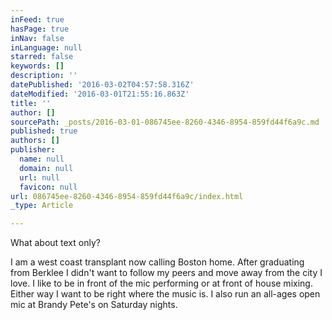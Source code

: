```yaml
---
inFeed: true
hasPage: true
inNav: false
inLanguage: null
starred: false
keywords: []
description: ''
datePublished: '2016-03-02T04:57:58.316Z'
dateModified: '2016-03-01T21:55:16.863Z'
title: ''
author: []
sourcePath: _posts/2016-03-01-086745ee-8260-4346-8954-859fd44f6a9c.md
published: true
authors: []
publisher:
  name: null
  domain: null
  url: null
  favicon: null
url: 086745ee-8260-4346-8954-859fd44f6a9c/index.html
_type: Article

---
```

What about text only?

I am a west coast transplant now calling Boston home. After graduating from Berklee I didn't want to follow my peers and move away from the city I love. I like to be in front of the mic performing or at front of house mixing. Either way I want to be right where the music is. I also run an all-ages open mic at Brandy Pete's on Saturday nights.